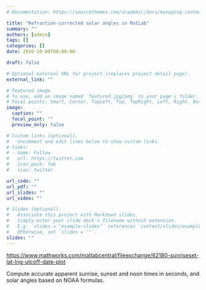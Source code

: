 ```yaml
---
# Documentation: https://sourcethemes.com/academic/docs/managing-content/

title: "Refraction-corrected solar angles in MatLab"
summary: ""
authors: [admin]
tags: []
categories: []
date: 2016-10-00T00:00:00

draft: false

# Optional external URL for project (replaces project detail page).
external_link: ""

# Featured image
# To use, add an image named `featured.jpg/png` to your page's folder.
# Focal points: Smart, Center, TopLeft, Top, TopRight, Left, Right, BottomLeft, Bottom, BottomRight.
image:
  caption: ""
  focal_point: ""
  preview_only: false

# Custom links (optional).
#   Uncomment and edit lines below to show custom links.
# links:
# - name: Follow
#   url: https://twitter.com
#   icon_pack: fab
#   icon: twitter

url_code: ""
url_pdf: ""
url_slides: ""
url_video: ""

# Slides (optional).
#   Associate this project with Markdown slides.
#   Simply enter your slide deck's filename without extension.
#   E.g. `slides = "example-slides"` references `content/slides/example-slides.md`.
#   Otherwise, set `slides = ""`.
slides: ""
---
```


https://www.mathworks.com/matlabcentral/fileexchange/62180-sunriseset-lat-lng-utcoff-date-plot

Compute accurate apparent sunrise, sunset and noon times in seconds, and solar angles based on NOAA formulas.

